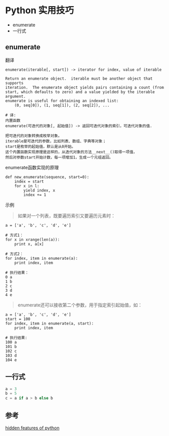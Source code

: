Python 实用技巧
======
- enumerate
- 一行式



## enumerate ##
翻译
```
enumerate(iterable[, start]) -> iterator for index, value of iterable

Return an enumerate object.  iterable must be another object that supports
iteration.  The enumerate object yields pairs containing a count (from
start, which defaults to zero) and a value yielded by the iterable argument.
enumerate is useful for obtaining an indexed list:
    (0, seq[0]), (1, seq[1]), (2, seq[2]), ...

# 译:
内置函数
enumerate(可迭代的对象[, 起始值]) -> 返回可迭代对象的索引，可迭代对象的值.

把可迭代的对象转换成枚举对象。
iterable是可迭代的参数，比如列表、数组、字典等对象；
start是枚举的起始值，默认是从0开始。
这个内置函数实现原理是这样的，从迭代对象的方法__next__()取得一项值，
然后对参数start开始计数，每一项增加1，生成一个元组返回。
```

enumerate函数实现的原理
```
def new_enumerate(sequence, start=0):
    index = start
    for x in l:
        yield index, x
        index += 1
```

示例
> 如果对一个列表，既要遍历索引又要遍历元素时：

```
a = ['a', 'b', 'c', 'd', 'e']

# 方式1：
for x in xrange(len(a)):
    print x, a[x]

# 方式2：
for index, item in enumerate(a):
    print index, item

# 执行结果：
0 a
1 b
2 c
3 d
4 e
```

> enumerate还可以接收第二个参数，用于指定索引起始值，如：

```
a = ['a', 'b', 'c', 'd', 'e']
start = 100
for index, item in enumerate(a, start):
    print index, item

# 执行结果:
100 a
101 b
102 c
103 d
104 e
```


## 一行式 ##
```python
a = 3
b = 5
c = a if a > b else b
```






## 参考
[hidden features of python](http://stackoverflow.com/questions/101268/hidden-features-of-python?rq=1)